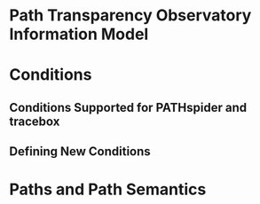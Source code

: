 # Path Transparency Observatory Information Model

# Conditions

## Conditions Supported for PATHspider and tracebox

## Defining New Conditions

# Paths and Path Semantics
